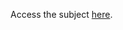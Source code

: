 Access the subject [here](https://olivierpierre.github.io/comp26020/labs/lab1/comp26020p1-lab1-subject.pdf).
